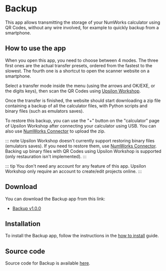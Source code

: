 # Backup

This app allows transmitting the storage of your NumWorks calculator using QR
Codes, without any wire involved, for example to quickly backup from a
smartphone.

## How to use the app

When you open this app, you need to choose between 4 modes. The three first ones
are the actual transfer presets, ordered from the fastest to the slowest. The
fourth one is a shortcut to open the scanner website on a smartphone.

Select a transfer mode inside the menu (using the arrows and OK/EXE, or the
digits keys), then scan the QR Codes using
[Upsilon Workshop](https://yaya-cout.github.io/Upsilon-Workshop/calculator?qr=1).

Once the transfer is finished, the website should start downloading a zip file
containing a backup of all the calculator files, with Python scripts and binary
files (such as emulators saves).

To restore this backup, you can use the "+" button on the "calculator" page of
Upsilon Workshop after connecting your calculator using USB. You can also use
[NumWorks Connector] to upload the zip.

::: note
Upsilon Workshop doesn't currently support restoring binary files
(emulators saves). If you need to restore them, use [NumWorks Connector].
Backing up binary files with QR Codes using Upsilon Workshop is supported (only
restauration isn't implemented).
:::

::: tip
You don't need any account for any feature of this app. Upsilon Workshop only
require an account to create/edit projects online.
:::

## Download

You can download the Backup app from this link:

- [Backup v1.0.0](https://yaya-cout.github.io/Nwagyu/assets/apps/backup-1.0.0.nwa)

## Installation

To install the Backup app, follow the instructions in the
[how to install](../help/how-to-install.md) guide.

## Source code

Source code for Backup is available
[here](https://codeberg.org/Yaya-Cout/Backup).

[NumWorks Connector]: https://yaya-cout.github.io/Numworks-connector/#/
